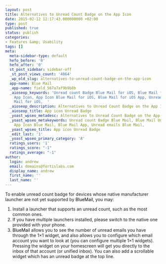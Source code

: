 ```yaml
---
layout: post
title: Alternatives to Unread Count Badge on the App Icon
date: 2015-02-12 12:17:43.000000000 +02:00
type: post
published: true
status: publish
categories:
- Features &amp; Usability
tags: []
meta:
  meta-sidebar-type: default
  hefo_before: '0'
  hefo_after: '0'
  st_post_sidebar: sidebar-off
  _st_post_views_count: '4864'
  _wp_old_slug: alternatives-to-unread-count-badge-on-the-app-icon
  app-name: Blue Mail
  _app-name: field_567a7af9b9b8b
  _aioseop_keywords: 'Unread count Badge Blue Mail for iOS, Blue Mail for iOS Unread
    App Icon, App Icon Blue Mail for iOS, Blue Mail for iOS App, Unread emails Blue
    Mail for iOS,  '
  _aioseop_description: Alternatives to Unread Count Badge on the App Icon
  _aioseop_title: App icon Unread Badge
  _yoast_wpseo_metadesc: Alternatives to Unread Count Badge on the App Icon
  _yoast_wpseo_metakeywords: Unread count Badge Blue Mail, Blue Mail Unread App Icon,
    App Icon Blue Mail, Blue Mail App, Unread emails Blue Mail,
  _yoast_wpseo_title: App icon Unread Badge
  _edit_last: '1'
  _yoast_wpseo_primary_category: '8'
  ratings_users: '1'
  ratings_score: "-1"
  ratings_average: "-1"
author:
  login: andrew
  email: domains@fortislabs.com
  display_name: andrew
  first_name: ''
  last_name: ''
---
```

<p>To enable unread count badge for devices whose native manufacturer launcher are not yet supported by <span style="color: #000000;">BlueMail</span>, you may:</p>
<ol>
<li>Install a launcher that supports an unread count, such as the most common ones.</li>
<li>If you have multiple launchers installed, please switch to the native one provided with your phone.</li>
<li><span style="color: #000000;">BlueMail</span> allows you to see the number of unread emails you have through the 1×1 widget, and also allows you to configure which email account you want to look at (you can configure multiple 1×1 widgets). Pressing the widget on your homescreen will get you directly to the inbox of that account (or unified inbox). You can also add a scrollable widget which has an unread badge at the top line.</li>
</ol>
